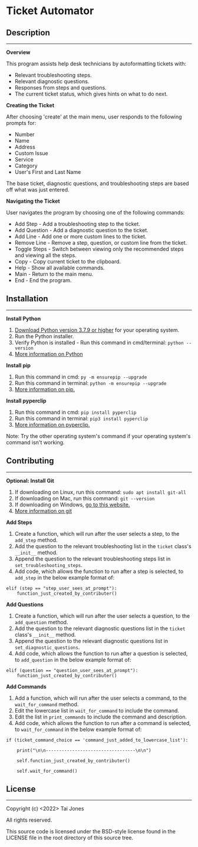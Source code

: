 # Ticket Automator

## Description
---

**Overview**

This program assists help desk technicians by autoformatting tickets with:
* Relevant troubleshooting steps.
* Relevant diagnostic questions.
* Responses from steps and questions.
* The current ticket status, which gives hints on what to do next.

**Creating the Ticket**

After choosing 'create' at the main menu, user responds to the following prompts for:
* Number
* Name
* Address
* Custom Issue
* Service
* Category
* User's First and Last Name

The base ticket, diagnostic questions, and troubleshooting steps are based off what was just entered.

**Navigating the Ticket**

User navigates the program by choosing one of the following commands:

* Add Step - Add a troubleshooting step to the ticket.
* Add Question - Add a diagnostic question to the ticket.
* Add Line - Add one or more custom lines to the ticket.
* Remove Line - Remove a step, question, or custom line from the ticket.
* Toggle Steps - Switch between viewing only the recommended steps and viewing all the steps.
* Copy - Copy current ticket to the clipboard.
* Help - Show all available commands.
* Main - Return to the main menu.
* End - End the program.

## Installation
---

**Install Python**
1. [Download Python version 3.7.9 or higher](https://www.python.org/downloads/) for your operating system.
2. Run the Python installer.
3. Verify Python is installed - Run this command in cmd/terminal: `python --version`
4. [More information on Python](https://www.python.org)

**Install pip**
1. Run this command in cmd: `py -m ensurepip --upgrade`
2. Run this command in terminal: `python -m ensurepip --upgrade`
3. [More information on pip.](https://pip.pypa.io/en/stable/installation/)


**Install pyperclip**
1. Run this command in cmd: `pip install pyperclip`
2. Run this command in terminal: `pip3 install pyperclip`
3. [More information on pyperclip.](https://pypi.org/project/pyperclip/)

Note:
Try the other operating system's command if your operating system's command isn't working.

## Contributing
---

**Optional: Install Git**
1. If downloading on Linux, run this command: `sudo apt install git-all`
2. If downloading on Mac, run this command: `git --version`
3. If downloading on Windows, [go to this website.](https://git-scm.com/download/win)
3. [More information on git](https://git-scm.com)

**Add Steps**

1. Create a function, which will run after the user selects a step, to the `add_step` method.
2. Add the question to the relevant troubleshooting list in the `ticket` class's `__init__` method.
3. Append the question to the relevant troubleshooting steps list in `set_troubleshooting_steps`.
4. Add code, which allows the function to run after a step is selected, to  `add_step` in the below example format of:
```
elif (step == "step_user_sees_at_prompt"):
    function_just_created_by_contributer()
```

**Add Questions**

1. Create a function, which will run after the user selects a question, to the `add_question` method.
2. Add the question to the relevant diagnostic questions list in the `ticket` class's `__init__` method.
3. Append the question to the relevant diagnostic questions list in `set_diagnostic_questions`.
4. Add code, which allows the function to run after a question is selected, to `add_question` in the below example format of:
```
elif (question == "question_user_sees_at_prompt"):
    function_just_created_by_contributer()
```

**Add Commands**
1. Add a function, which will run after the user selects a command, to the `wait_for_command` method.
2. Edit the lowercase list in `wait_for_command` to include the command.
3. Edit the list in `print_commands` to include the command and description.
4. Add code, which allows the function to run after a command is selected, to  `wait_for_command` in the below example format of:
```
if (ticket_command_choice == 'command_just_added_to_lowercase_list'):

    print("\n\n----------------------------------\n\n")

    self.function_just_created_by_contributer()

    self.wait_for_command()
```


## License
---

Copyright (c) <2022> Tai Jones

All rights reserved.

This source code is licensed under the BSD-style license found in the
LICENSE file in the root directory of this source tree.

